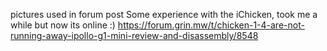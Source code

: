pictures used in forum post Some experience with the iChicken, took me a while but now its online :) 
https://forum.grin.mw/t/chicken-1-4-are-not-running-away-ipollo-g1-mini-review-and-disassembly/8548  


